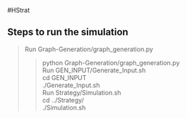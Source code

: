 #HStrat

## Steps to run the simulation
> Run Graph-Generation/graph_generation.py  
>> python Graph-Generation/graph_generation.py  
> Run GEN_INPUT/Generate_Input.sh  
>> cd GEN_INPUT  
>> ./Generate_Input.sh  
> Run Strategy/Simulation.sh  
>> cd ../Strategy/  
>> ./Simulation.sh
